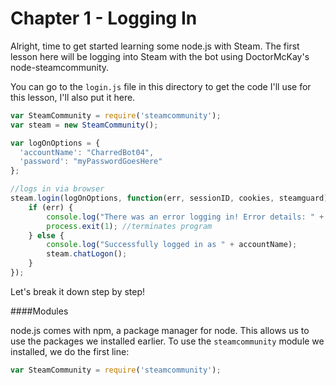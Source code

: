 # Chapter 1 - Logging In

Alright, time to get started learning some node.js with Steam. The first lesson here will be logging into Steam with the bot using DoctorMcKay's node-steamcommunity.

You can go to the `login.js` file in this directory to get the code I'll use for this lesson, I'll also put it here.

```js
var SteamCommunity = require('steamcommunity');
var steam = new SteamCommunity();

var logOnOptions = {
  'accountName': "CharredBot04",
  'password': "myPasswordGoesHere"
};

//logs in via browser
steam.login(logOnOptions, function(err, sessionID, cookies, steamguard) {
	if (err) {
		console.log("There was an error logging in! Error details: " + err.message);
		process.exit(1); //terminates program
	} else {
		console.log("Successfully logged in as " + accountName);
		steam.chatLogon();
	}
});
```

Let's break it down step by step!

####Modules

node.js comes with npm, a package manager for node. This allows us to use the packages we installed earlier. To use the `steamcommunity` module we installed, we do the first line:

```js
var SteamCommunity = require('steamcommunity');
```